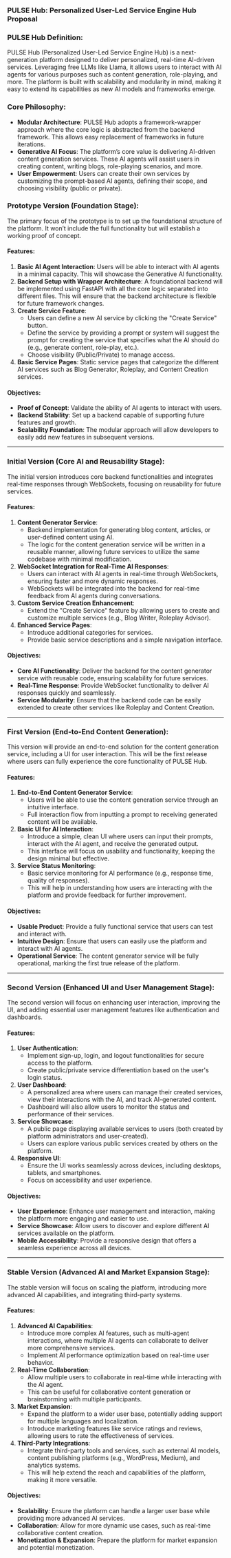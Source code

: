 ### PULSE Hub: Personalized User-Led Service Engine Hub Proposal

### PULSE Hub Definition:
PULSE Hub (Personalized User-Led Service Engine Hub) is a next-generation platform designed to deliver personalized, real-time AI-driven services. Leveraging free LLMs like Llama, it allows users to interact with AI agents for various purposes such as content generation, role-playing, and more. The platform is built with scalability and modularity in mind, making it easy to extend its capabilities as new AI models and frameworks emerge.

### Core Philosophy:
- **Modular Architecture**: PULSE Hub adopts a framework-wrapper approach where the core logic is abstracted from the backend framework. This allows easy replacement of frameworks in future iterations.
- **Generative AI Focus**: The platform’s core value is delivering AI-driven content generation services. These AI agents will assist users in creating content, writing blogs, role-playing scenarios, and more.
- **User Empowerment**: Users can create their own services by customizing the prompt-based AI agents, defining their scope, and choosing visibility (public or private).

### **Prototype Version** (Foundation Stage):
The primary focus of the prototype is to set up the foundational structure of the platform. It won’t include the full functionality but will establish a working proof of concept.

#### Features:
1. **Basic AI Agent Interaction**: Users will be able to interact with AI agents in a minimal capacity. This will showcase the Generative AI functionality.
2. **Backend Setup with Wrapper Architecture**: A foundational backend will be implemented using FastAPI with all the core logic separated into different files. This will ensure that the backend architecture is flexible for future framework changes.
3. **Create Service Feature**: 
   - Users can define a new AI service by clicking the "Create Service" button.
   - Define the service by providing a prompt or system will suggest the prompt for creating the service that specifies what the AI should do (e.g., generate content, role-play, etc.).
   - Choose visibility (Public/Private) to manage access.
4. **Basic Service Pages**: Static service pages that categorize the different AI services such as Blog Generator, Roleplay, and Content Creation services.

#### Objectives:
- **Proof of Concept**: Validate the ability of AI agents to interact with users.
- **Backend Stability**: Set up a backend capable of supporting future features and growth.
- **Scalability Foundation**: The modular approach will allow developers to easily add new features in subsequent versions.

---

### **Initial Version** (Core AI and Reusability Stage):
The initial version introduces core backend functionalities and integrates real-time responses through WebSockets, focusing on reusability for future services.

#### Features:
1. **Content Generator Service**:
   - Backend implementation for generating blog content, articles, or user-defined content using AI.
   - The logic for the content generation service will be written in a reusable manner, allowing future services to utilize the same codebase with minimal modification.
2. **WebSocket Integration for Real-Time AI Responses**:
   - Users can interact with AI agents in real-time through WebSockets, ensuring faster and more dynamic responses.
   - WebSockets will be integrated into the backend for real-time feedback from AI agents during conversations.
3. **Custom Service Creation Enhancement**:
   - Extend the "Create Service" feature by allowing users to create and customize multiple services (e.g., Blog Writer, Roleplay Advisor).
4. **Enhanced Service Pages**:
   - Introduce additional categories for services.
   - Provide basic service descriptions and a simple navigation interface.

#### Objectives:
- **Core AI Functionality**: Deliver the backend for the content generator service with reusable code, ensuring scalability for future services.
- **Real-Time Response**: Provide WebSocket functionality to deliver AI responses quickly and seamlessly.
- **Service Modularity**: Ensure that the backend code can be easily extended to create other services like Roleplay and Content Creation.

---

### **First Version** (End-to-End Content Generation):
This version will provide an end-to-end solution for the content generation service, including a UI for user interaction. This will be the first release where users can fully experience the core functionality of PULSE Hub.

#### Features:
1. **End-to-End Content Generator Service**:
   - Users will be able to use the content generation service through an intuitive interface.
   - Full interaction flow from inputting a prompt to receiving generated content will be available.
2. **Basic UI for AI Interaction**:
   - Introduce a simple, clean UI where users can input their prompts, interact with the AI agent, and receive the generated output.
   - This interface will focus on usability and functionality, keeping the design minimal but effective.
3. **Service Status Monitoring**:
   - Basic service monitoring for AI performance (e.g., response time, quality of responses).
   - This will help in understanding how users are interacting with the platform and provide feedback for further improvement.

#### Objectives:
- **Usable Product**: Provide a fully functional service that users can test and interact with.
- **Intuitive Design**: Ensure that users can easily use the platform and interact with AI agents.
- **Operational Service**: The content generator service will be fully operational, marking the first true release of the platform.

---

### **Second Version** (Enhanced UI and User Management Stage):
The second version will focus on enhancing user interaction, improving the UI, and adding essential user management features like authentication and dashboards.

#### Features:
1. **User Authentication**:
   - Implement sign-up, login, and logout functionalities for secure access to the platform.
   - Create public/private service differentiation based on the user's login status.
2. **User Dashboard**:
   - A personalized area where users can manage their created services, view their interactions with the AI, and track AI-generated content.
   - Dashboard will also allow users to monitor the status and performance of their services.
3. **Service Showcase**:
   - A public page displaying available services to users (both created by platform administrators and user-created).
   - Users can explore various public services created by others on the platform.
4. **Responsive UI**:
   - Ensure the UI works seamlessly across devices, including desktops, tablets, and smartphones.
   - Focus on accessibility and user experience.

#### Objectives:
- **User Experience**: Enhance user management and interaction, making the platform more engaging and easier to use.
- **Service Showcase**: Allow users to discover and explore different AI services available on the platform.
- **Mobile Accessibility**: Provide a responsive design that offers a seamless experience across all devices.

---

### **Stable Version** (Advanced AI and Market Expansion Stage):
The stable version will focus on scaling the platform, introducing more advanced AI capabilities, and integrating third-party systems.

#### Features:
1. **Advanced AI Capabilities**:
   - Introduce more complex AI features, such as multi-agent interactions, where multiple AI agents can collaborate to deliver more comprehensive services.
   - Implement AI performance optimization based on real-time user behavior.
2. **Real-Time Collaboration**:
   - Allow multiple users to collaborate in real-time while interacting with the AI agent.
   - This can be useful for collaborative content generation or brainstorming with multiple participants.
3. **Market Expansion**:
   - Expand the platform to a wider user base, potentially adding support for multiple languages and localization.
   - Introduce marketing features like service ratings and reviews, allowing users to rate the effectiveness of services.
4. **Third-Party Integrations**:
   - Integrate third-party tools and services, such as external AI models, content publishing platforms (e.g., WordPress, Medium), and analytics systems.
   - This will help extend the reach and capabilities of the platform, making it more versatile.

#### Objectives:
- **Scalability**: Ensure the platform can handle a larger user base while providing more advanced AI services.
- **Collaboration**: Allow for more dynamic use cases, such as real-time collaborative content creation.
- **Monetization & Expansion**: Prepare the platform for market expansion and potential monetization.

